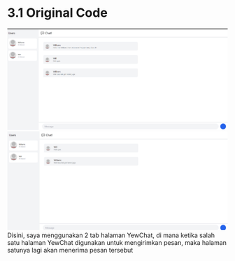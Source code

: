 # 3.1 Original Code
![Pic 1](image.png)
![Pic 2](image-1.png)
Disini, saya menggunakan 2 tab halaman YewChat, di mana ketika salah satu halaman YewChat digunakan untuk mengirimkan pesan, maka halaman satunya lagi akan menerima pesan tersebut


